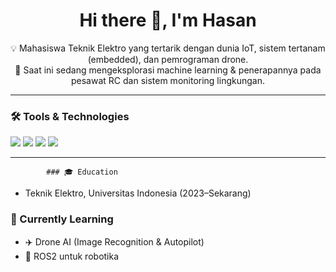 <!-- Profil README.md -->

<h1 align="center">Hi there 👋, I'm Hasan</h1>

<p align="center">
  💡 Mahasiswa Teknik Elektro yang tertarik dengan dunia IoT, sistem tertanam (embedded), dan pemrograman drone. <br/>
  🚀 Saat ini sedang mengeksplorasi machine learning & penerapannya pada pesawat RC dan sistem monitoring lingkungan.
</p>

---

### 🛠️ Tools & Technologies
<p>
  <img src="https://img.shields.io/badge/Arduino-00979D?style=for-the-badge&logo=Arduino&logoColor=white"/>
  <img src="https://img.shields.io/badge/Python-3776AB?style=for-the-badge&logo=python&logoColor=white"/>
  <img src="https://img.shields.io/badge/C++-00599C?style=for-the-badge&logo=c%2b%2b&logoColor=white"/>
  <img src="https://img.shields.io/badge/Firebase-FFCA28?style=for-the-badge&logo=firebase&logoColor=black"/>
            
---
            ### 🎓 Education
- Teknik Elektro, Universitas Indonesia (2023–Sekarang)

### 🧠 Currently Learning
- ✈️ Drone AI (Image Recognition & Autopilot)
- 🤖 ROS2 untuk robotika

